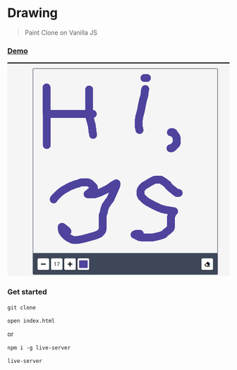 # Drawing 

> Paint Clone on Vanilla JS

### [Demo](http://drawing-js-ab.surge.sh)
[![IMAGE ALT TEXT HERE](./uploads/screen.png)](https://skr.sh/v5sPM3g1TTU?a)
### Get started

```shell script
git clone
```
```shell script
open index.html
```
or
```shell script
npm i -g live-server
```
```shell script
live-server
```
